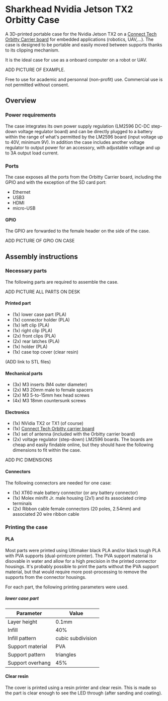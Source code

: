 # Sharkhead Nvidia Jetson TX2 Orbitty Case
A 3D-printed portable case for the Nvidia Jetson TX2 on a [Connect Tech Orbitty Carrier board](https://connecttech.com/product/orbitty-carrier-for-nvidia-jetson-tx2-tx1/) for embedded applications (robotics, UAV,...). The case is designed to be portable and easily moved between supports thanks to its clipping mechanism.

It is the ideal case for use as a onboard computer on a robot or UAV.

ADD PICTURE OF EXAMPLE.

Free to use for academic and personnal (non-profit) use. Commercial use is not permitted without consent.

## Overview
### Power requirements
The case integrates its own power supply regulation (LM2596 DC-DC step-down voltage regulator board) and can be directly plugged to a battery within the range of what's permitted by the LM2596 board (input voltage up to 40V, minimum 9V). In addition the case includes another voltage regulator to output power for an accessory, with adjustable voltage and up to 3A output load current.

### Ports
The case exposes all the ports from the Orbitty Carrier board, including the GPIO and with the exception of the SD card port:
* Ethernet
* USB3
* HDMI
* micro-USB

#### GPIO
The GPIO are forwarded to the female header on the side of the case.

ADD PICTURE OF GPIO ON CASE

## Assembly instructions
### Necessary parts
The following parts are required to assemble the case.

ADD PICTURE ALL PARTS ON DESK

#### Printed part
* (1x) lower case part (PLA)
* (1x) connector holder (PLA)
* (1x) left clip (PLA)
* (1x) right clip (PLA)
* (2x) front clips (PLA)
* (2x) rear latches (PLA)
* (1x) holder (PLA)
* (1x) case top cover (clear resin)

(ADD link to STL files)

#### Mechanical parts
* (3x) M3 inserts (M4 outer diameter)
* (2x) M3 20mm male to female spacers
* (2x) M3 5-to-15mm hex head screws
* (4x) M3 18mm countersunk screws
#### Electronics
* (1x) NVidia TX2 or TX1 (of course)
* (1x) [Connect Tech Orbitty carrier board](https://connecttech.com/product/orbitty-carrier-for-nvidia-jetson-tx2-tx1/)
* (1x) set of antenna (included with the Orbitty carrier board)
* (2x) voltage regulator (step-down) LM2596 boards. The boards are cheap and easily findable online, but they should have the following dimensions to fit within the case.

ADD PIC DIMENSIONS

#### Connectors
The following connectors are needed for one case:
* (1x) XT60 male battery connector (or any battery connector)
* (1x) Molex minifit Jr. male housing (2x1) and its associated crimp terminals
* (2x) Ribbon cable female connectors (20 poles, 2.54mm) and associated 20 wire ribbon cable

### Printing the case
#### PLA
Most parts were printed using Ultimaker black PLA and/or black tough PLA with PVA supports (dual-printcore printer). The PVA support material is disovable in water and allow for a high precision in the printed connector housings. It's probably possible to print the parts without the PVA support material, but that would require more post-processing to remove the supports from the connector housings.

For each part, the following printing parameters were used.

##### lower case part
| Parameter | Value |
| --------- | ----- |
| Layer height | 0.1mm |
| Infill | 40% |
| Infill pattern | cubic subdivision |
| Support material | PVA |
| Support pattern | triangles |
| Support overhang | 45% |


#### Clear resin
The cover is printed using a resin printer and clear resin. This is made so the part is clear enough to see the LED through (after sanding and coating).



